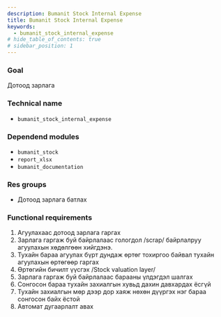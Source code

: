 ```yaml
---
description: Bumanit Stock Internal Expense
title: Bumanit Stock Internal Expense
keywords:
  - bumanit_stock_internal_expense
# hide_table_of_contents: true
# sidebar_position: 1
---
```


### Goal

Дотоод зарлага

### Technical name

- `bumanit_stock_internal_expense`

### Dependend modules

- `bumanit_stock`
- `report_xlsx`
- `bumanit_documentation`

### Res groups

- Дотоод зарлага батлах

### Functional requirements

1. Агуулахаас дотоод зарлага гаргах
2. Зарлага гаргаж буй байрлалаас гологдол /scrap/ байрлалруу агуулахын хөдөлгөөн хийгдэнэ.
3. Тухайн бараа агуулах бүрт дундаж өртөг тохиргоо байвал тухайн агуулахын өртөгөөр гаргах
4. Өртөгийн бичилт үүсгэх /Stock valuation layer/
5. Зарлага гаргаж буй байрлалаас барааны үлдэгдэл шалгах 
6. Сонгосон бараа тухайн захиалгын хувьд дахин давхардах ёсгүй
7. Тухайн захиалгын мөр дээр дор хаяж нөхөн дүүргэх нэг бараа сонгосон байх ёстой
8. Автомат дугаарлалт авах